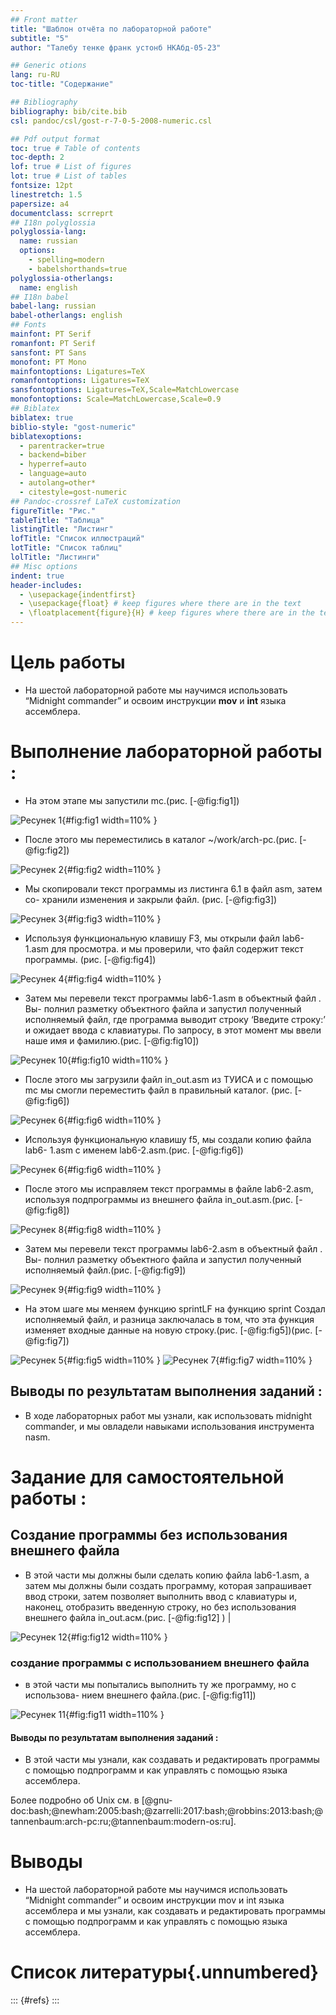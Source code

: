 ```yaml
---
## Front matter
title: "Шаблон отчёта по лабораторной работе"
subtitle: "5"
author: "Талебу тенке франк устонб НКАбд-05-23"

## Generic otions
lang: ru-RU
toc-title: "Содержание"

## Bibliography
bibliography: bib/cite.bib
csl: pandoc/csl/gost-r-7-0-5-2008-numeric.csl

## Pdf output format
toc: true # Table of contents
toc-depth: 2
lof: true # List of figures
lot: true # List of tables
fontsize: 12pt
linestretch: 1.5
papersize: a4
documentclass: scrreprt
## I18n polyglossia
polyglossia-lang:
  name: russian
  options:
	- spelling=modern
	- babelshorthands=true
polyglossia-otherlangs:
  name: english
## I18n babel
babel-lang: russian
babel-otherlangs: english
## Fonts
mainfont: PT Serif
romanfont: PT Serif
sansfont: PT Sans
monofont: PT Mono
mainfontoptions: Ligatures=TeX
romanfontoptions: Ligatures=TeX
sansfontoptions: Ligatures=TeX,Scale=MatchLowercase
monofontoptions: Scale=MatchLowercase,Scale=0.9
## Biblatex
biblatex: true
biblio-style: "gost-numeric"
biblatexoptions:
  - parentracker=true
  - backend=biber
  - hyperref=auto
  - language=auto
  - autolang=other*
  - citestyle=gost-numeric
## Pandoc-crossref LaTeX customization
figureTitle: "Рис."
tableTitle: "Таблица"
listingTitle: "Листинг"
lofTitle: "Список иллюстраций"
lotTitle: "Список таблиц"
lolTitle: "Листинги"
## Misc options
indent: true
header-includes:
  - \usepackage{indentfirst}
  - \usepackage{float} # keep figures where there are in the text
  - \floatplacement{figure}{H} # keep figures where there are in the text
---
```


# Цель работы

- На шестой лабораторной работе мы научимся использовать “Midnight
commander” и освоим инструкции **mov** и **int** языка ассемблера.


# Выполнение лабораторной работы :
 - На этом этапе мы запустили mc.(рис. [-@fig:fig1])
 
 ![Ресунек 1](image/1.png){#fig:fig1 width=110% }
 
 - После этого мы переместились в каталог ~/work/arch-pc.(рис. [-@fig:fig2])
 
 ![Ресунек 2](image/2.png){#fig:fig2 width=110% }
 
 - Мы скопировали текст программы из листинга 6.1 в файл asm, затем со-
хранили изменения и закрыли файл. (рис. [-@fig:fig3])

 ![Ресунек 3](image/3.png){#fig:fig3 width=110% }

- Используя функциональную клавишу F3, мы открыли файл lab6-1.asm для
просмотра. и мы проверили, что файл содержит текст программы. (рис. [-@fig:fig4])
 
![Ресунек 4](image/4.png){#fig:fig4 width=110% }

- Затем мы перевели текст программы lab6-1.asm в объектный файл . Вы-
полнил разметку объектного файла и запустил полученный исполняемый
файл, где программа выводит строку ‘Введите строку:’ и ожидает ввода с
клавиатуры. По запросу, в этот момент мы ввели наше имя и фамилию.(рис. [-@fig:fig10])
 
 ![Ресунек 10 ](image/10.png){#fig:fig10 width=110% }

- После этого мы загрузили файл in_out.asm из ТУИСА и с помощью mc мы
смогли переместить файл в правильный каталог. (рис. [-@fig:fig6])

 ![Ресунек 6](image/6.png){#fig:fig6 width=110% }
 
 - Используя функциональную клавишу f5, мы создали копию файла lab6-
1.asm с именем lab6-2.asm.(рис. [-@fig:fig6])

 ![Ресунек 6](image/6.png){#fig:fig6 width=110% }

- После этого мы исправляем текст программы в файле lab6-2.asm, используя
подпрограммы из внешнего файла in_out.asm.(рис. [-@fig:fig8])

 ![Ресунек 8](image/8.png){#fig:fig8 width=110% }
 
 - Затем мы перевели текст программы lab6-2.asm в объектный файл . Вы-
полнил разметку объектного файла и запустил полученный исполняемый
файл.(рис. [-@fig:fig9]) 

 ![Ресунек 9](image/9.png){#fig:fig9 width=110% }
 
 - На этом шаге мы меняем функцию sprintLF на функцию sprint Создал
исполняемый файл, и разница заключалась в том, что эта функция изменяет
входные данные на новую строку.(рис. [-@fig:fig5])(рис. [-@fig:fig7])

![Ресунек 5](image/5.png){#fig:fig5 width=110% }
![Ресунек 7](image/7.png){#fig:fig7 width=110% }

## Выводы по результатам выполнения заданий :

- В ходе лабораторных работ мы узнали, как использовать midnight
commander, и мы овладели навыками использования инструмента nasm.

# Задание для самостоятельной работы :

## Создание программы без использования внешнего файла  

- В этой части мы должны были сделать копию файла lab6-1.asm, а затем мы
должны были создать программу, которая запрашивает ввод строки, затем
позволяет выполнить ввод с клавиатуры и, наконец, отобразить введенную
строку, но без использования внешнего файла in_out.асм.(рис. [-@fig:fig12] 
)                             |

 ![Ресунек 12](image/12.png){#fig:fig12 width=110% }

### создание программы с использованием внешнего файла

- в этой части мы попытались выполнить ту же программу, но с использова-
нием внешнего файла.(рис. [-@fig:fig11]) 

 ![Ресунек 11](image/11.png){#fig:fig11 width=110% }
 
#### Выводы по результатам выполнения заданий :

- В этой части мы узнали, как создавать и редактировать программы с помощью
подпрограмм и как управлять с помощью языка ассемблера.



Более подробно об Unix см. в [@gnu-doc:bash;@newham:2005:bash;@zarrelli:2017:bash;@robbins:2013:bash;@tannenbaum:arch-pc:ru;@tannenbaum:modern-os:ru].


# Выводы

- На шестой лабораторной работе мы научимся использовать “Midnight
commander” и освоим инструкции mov и int языка ассемблера и мы узнали,
как создавать и редактировать программы с помощью подпрограмм и как
управлять с помощью языка ассемблера.

# Список литературы{.unnumbered}

::: {#refs}
:::
